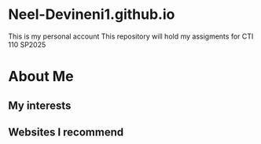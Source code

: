 # Neel-Devineni1.github.io
This is my personal account
This repository will hold my assigments for CTI 110 SP2025
# About Me
## My interests 
## Websites I recommend


